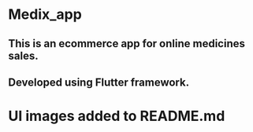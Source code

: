 # Medix_app
## This is an ecommerce app for online medicines sales. 
## Developed using Flutter framework.
# UI images added to README.md
